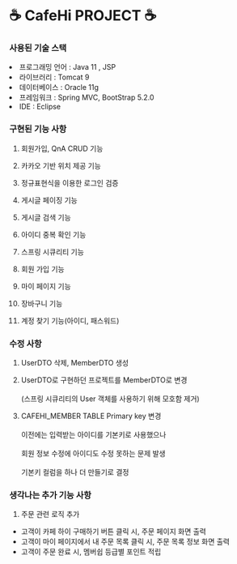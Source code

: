 # ☕ CafeHi PROJECT ☕

### 사용된 기술 스택

<li>프로그래밍 언어 : Java 11 , JSP </li>

<li>라이브러리 : Tomcat 9 </li>

<li>데이터베이스 : Oracle 11g </li>

<li>프레임워크 : Spring MVC, BootStrap 5.2.0 </li>

<li> IDE : Eclipse </li>

### 구현된 기능 사항

1. 회원가입, QnA CRUD 기능

2. 카카오 기반 위치 제공 기능 

3. 정규표현식을 이용한 로그인 검증

4. 게시글 페이징 기능

5. 게시글 검색 기능

6. 아이디 중복 확인 기능

7. 스프링 시큐리티 기능

8. 회원 가입 기능

9. 마이 페이지 기능 

10. 장바구니 기능 

11. 계정 찾기 기능(아이디, 패스워드)

### 수정 사항

1. UserDTO 삭제, MemberDTO 생성

2. UserDTO로 구현하던 프로젝트를 MemberDTO로 변경 <br><br> (스프링 시큐리티의 User 객체를 사용하기 위해 모호함 제거)

3. CAFEHI_MEMBER TABLE Primary key 변경 <br><br> 이전에는 입력받는 아이디를 기본키로 사용했으나 <br><br> 회원 정보 수정에 아이디도 수정 못하는 문제 발생 <br><br> 기본키 컬럼을 하나 더 만들기로 결정



### 생각나는 추가 기능 사항

1. 주문 관련 로직 추가

- 고객이 카페 하이 구매하기 버튼 클릭 시, 주문 페이지 화면 출력
- 고객이 마이 페이지에서 내 주문 목록 클릭 시, 주문 목록 정보 화면 출력
- 고객이 주문 완료 시, 멤버쉽 등급별 포인트 적립

 


